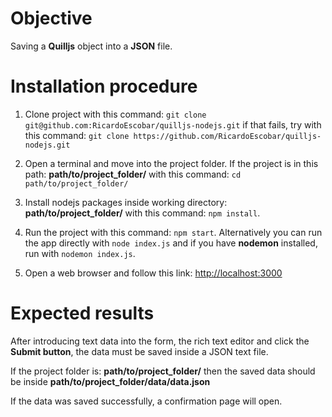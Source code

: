 # Objective

Saving a __Quilljs__ object into a __JSON__ file.

# Installation procedure

1. Clone project with this command: `git clone git@github.com:RicardoEscobar/quilljs-nodejs.git` if that fails, try with this command: `git clone https://github.com/RicardoEscobar/quilljs-nodejs.git`

1. Open a terminal and move into the project folder. If the project is in this path: __path/to/project_folder/__ with this command: `cd path/to/project_folder/`

1. Install nodejs packages inside working directory: __path/to/project_folder/__ with this command: `npm install`.

1. Run the project with this command: `npm start`. Alternatively you can run the app directly with `node index.js` and if you have __nodemon__ installed, run with `nodemon index.js`.

1. Open a web browser and follow this link: [http://localhost:3000](http://localhost:3000)

# Expected results

After introducing text data into the form, the rich text editor and click the __Submit button__, the data must be saved inside a JSON text file.

If the project folder is: __path/to/project_folder/__ then the saved data should be inside __path/to/project_folder/data/data.json__

If the data was saved successfully, a confirmation page will open.